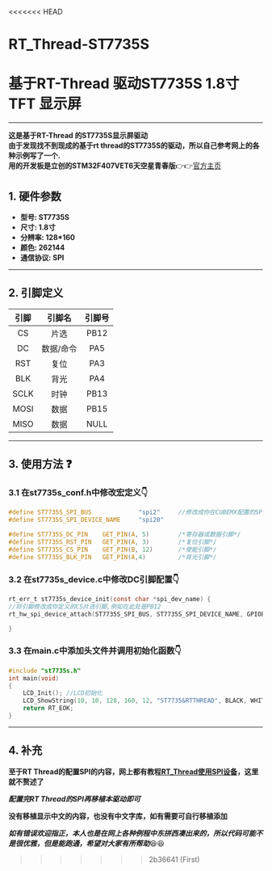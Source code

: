 <<<<<<< HEAD
# RT_Thread-ST7735S

# 基于RT-Thread 驱动ST7735S 1.8寸TFT 显示屏
---
**这是基于RT-Thread 的ST7735S显示屏驱动**<br>
**由于发现找不到现成的基于rt thread的ST7735S的驱动，所以自己参考网上的各种示例写了一个.**<br>
**用的开发板是立创的STM32F407VET6天空星青春版**:point_right::point_right:[官方主页](https://item.szlcsc.com/23849165.html?kw=%E5%A4%A9%E7%A9%BA%E6%98%9F&fromZone=s)
## 1. 硬件参数
- **型号: ST7735S**<br>
- **尺寸: 1.8寸**<br>
- **分辨率: 128*160**<br>
- **颜色: 262144**<br>
- **通信协议: SPI**<br>
---
## 2. 引脚定义  
|引脚|引脚名|引脚号|
|:---:|:---:|:---:|
|CS|片选|PB12|
|DC|数据/命令|PA5|
|RST|复位|PA3|
|BLK|背光|PA4|
|SCLK|时钟|PB13|
|MOSI|数据|PB15|
|MISO|数据|NULL|
---
## 3. 使用方法  :question:
### 3.1 **在st7735s_conf.h中修改宏定义**:point_down:
```c
#define ST7735S_SPI_BUS             "spi2"     //修改成你在CUBEMX配置的SPI模式名.
#define ST7735S_SPI_DEVICE_NAME     "spi20"

#define ST7735S_DC_PIN    GET_PIN(A, 5)        /*寄存器或数据引脚*/
#define ST7735S_RST_PIN   GET_PIN(A, 3)        /*复位引脚*/
#define ST7735S_CS_PIN    GET_PIN(B, 12)       /*使能引脚*/
#define ST7735S_BLK_PIN   GET_PIN(A,4)         /*背光引脚*/
```
### 3.2 **在st7735s_device.c中修改DC引脚配置**:point_down:
```c
rt_err_t st7735s_device_init(const char *spi_dev_name) {
//将引脚修改成你定义的CS片选引脚,例如在此处是PB12
rt_hw_spi_device_attach(ST7735S_SPI_BUS, ST7735S_SPI_DEVICE_NAME, GPIOB, GPIO_PIN_12);

}
```
### 3.3 **在main.c中添加头文件并调用初始化函数**:point_down:
```c
#include "st7735s.h"      
int main(void)
{
    LCD_Init(); //LCD初始化
    LCD_ShowString(10, 10, 128, 160, 12, "ST7735&RTTHREAD", BLACK, WHITE)
    return RT_EOK;
}
```
---
## 4. 补充
**至于RT Thread的配置SPI的内容，网上都有教程[RT_Thread使用SPI设备](https://blog.csdn.net/tigerots/article/details/107423633)，这里就不赘述了**<br>

***配置完RT Thread的SPI再移植本驱动即可***<br>

**没有移植显示中文的内容，也没有中文字库，如有需要可自行移植添加**<br>

***如有错误欢迎指正，本人也是在网上各种例程中东拼西凑出来的，所以代码可能不是很优雅，但是能跑通，希望对大家有所帮助***:satisfied::satisfied:
>>>>>>> 2b36641 (First)
